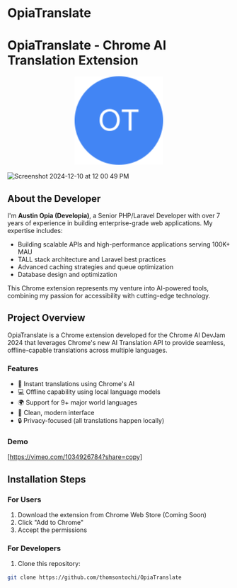 # OpiaTranslate
# OpiaTranslate - Chrome AI Translation Extension

<p align="center">
  <img src="icons/icon128.png" alt="OpiaTranslate Logo" width="200"/>
</p>

<img width="383" alt="Screenshot 2024-12-10 at 12 00 49 PM" src="https://github.com/user-attachments/assets/1e40f868-dd56-4d51-aa1a-d729895573f0" />


## About the Developer

I'm **Austin Opia (Developia)**, a Senior PHP/Laravel Developer with over 7 years of experience in building enterprise-grade web applications. My expertise includes:

- Building scalable APIs and high-performance applications serving 100K+ MAU
- TALL stack architecture and Laravel best practices
- Advanced caching strategies and queue optimization
- Database design and optimization

This Chrome extension represents my venture into AI-powered tools, combining my passion for accessibility with cutting-edge technology.

## Project Overview

OpiaTranslate is a Chrome extension developed for the Chrome AI DevJam 2024 that leverages Chrome's new AI Translation API to provide seamless, offline-capable translations across multiple languages.

### Features
- 🚀 Instant translations using Chrome's AI
- 💻 Offline capability using local language models
- 🌍 Support for 9+ major world languages
- 🎨 Clean, modern interface
- 🔒 Privacy-focused (all translations happen locally)

### Demo
[https://vimeo.com/1034926784?share=copy]

## Installation Steps

### For Users
1. Download the extension from Chrome Web Store (Coming Soon)
2. Click "Add to Chrome"
3. Accept the permissions

### For Developers
1. Clone this repository:
```bash
git clone https://github.com/thomsontochi/OpiaTranslate
